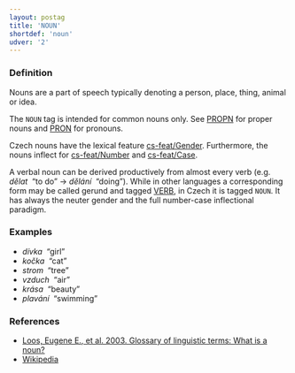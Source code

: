 ```yaml
---
layout: postag
title: 'NOUN'
shortdef: 'noun'
udver: '2'
---
```


### Definition

Nouns are a part of speech typically denoting a person, place, thing,
animal or idea.

The `NOUN` tag is intended for common nouns only. See [PROPN]() for
proper nouns and [PRON]() for pronouns.

Czech nouns have the lexical feature [cs-feat/Gender]().
Furthermore, the nouns inflect for [cs-feat/Number]() and [cs-feat/Case]().

A verbal noun can be derived productively from almost every verb
(e.g. _dělat_&nbsp; “to do” → _dělání_&nbsp; “doing”).
While in other languages a corresponding form may be called gerund and tagged [VERB](),
in Czech it is tagged `NOUN`. It has always the neuter gender and the full
number-case inflectional paradigm.

### Examples

- _dívka_&nbsp; “girl”
- _kočka_&nbsp; “cat”
- _strom_&nbsp; “tree”
- _vzduch_&nbsp; “air”
- _krása_&nbsp; “beauty”
- _plavání_&nbsp; “swimming”

### References

- [Loos, Eugene E., et al. 2003. Glossary of linguistic terms: What is a noun?](http://www-01.sil.org/linguistics/GlossaryOfLinguisticTerms/WhatIsANoun.htm)
- [Wikipedia](http://en.wikipedia.org/wiki/Noun)
<!-- Interlanguage links updated Ne 5. května 2024, 18:19:37 CEST -->
